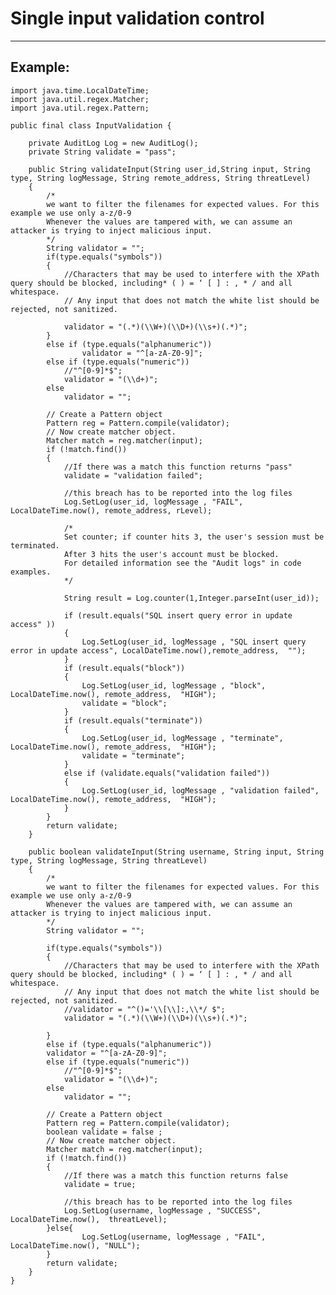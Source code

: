 # Single input validation control 
-------

## Example:


	import java.time.LocalDateTime;
	import java.util.regex.Matcher;
	import java.util.regex.Pattern;

	public final class InputValidation {
		
		private AuditLog Log = new AuditLog(); 
		private String validate = "pass"; 
		
		public String validateInput(String user_id,String input, String type, String logMessage, String remote_address, String threatLevel)
		{
			/*
			we want to filter the filenames for expected values. For this example we use only a-z/0-9
			Whenever the values are tampered with, we can assume an attacker is trying to inject malicious input.           
			*/
			String validator = "";
			if(type.equals("symbols"))
			{
				//Characters that may be used to interfere with the XPath query should be blocked, including* ( ) = ‘ [ ] : , * / and all whitespace. 
				// Any input that does not match the white list should be rejected, not sanitized.
				
				validator = "(.*)(\\W+)(\\D+)(\\s+)(.*)";
			}
			else if (type.equals("alphanumeric"))		 
					validator = "^[a-zA-Z0-9]";
			else if (type.equals("numeric"))
				//"^[0-9]*$";
				validator = "(\\d+)";
			else
				validator = "";

			// Create a Pattern object
			Pattern reg = Pattern.compile(validator);
			// Now create matcher object.
			Matcher match = reg.matcher(input);
			if (!match.find()) 
			{	
				//If there was a match this function returns "pass"
				validate = "validation failed"; 
			
				//this breach has to be reported into the log files
				Log.SetLog(user_id, logMessage , "FAIL", LocalDateTime.now(), remote_address, rLevel);
				
				/*
				Set counter; if counter hits 3, the user's session must be terminated.
				After 3 hits the user's account must be blocked.
				For detailed information see the "Audit logs" in code examples.
				*/
				
				String result = Log.counter(1,Integer.parseInt(user_id));
				
				if (result.equals("SQL insert query error in update access" ))
				{
					Log.SetLog(user_id, logMessage , "SQL insert query error in update access", LocalDateTime.now(),remote_address,  "");
				}
				if (result.equals("block"))
				{
					Log.SetLog(user_id, logMessage , "block", LocalDateTime.now(), remote_address,  "HIGH");
					validate = "block";
				}
				if (result.equals("terminate"))
				{
					Log.SetLog(user_id, logMessage , "terminate", LocalDateTime.now(), remote_address,  "HIGH");
					validate = "terminate";
				}
				else if (validate.equals("validation failed"))
				{
					Log.SetLog(user_id, logMessage , "validation failed", LocalDateTime.now(), remote_address,  "HIGH");
				}
			}		
			return validate;
		}	 
		
		public boolean validateInput(String username, String input, String type, String logMessage, String threatLevel)
		{
			/*
			we want to filter the filenames for expected values. For this example we use only a-z/0-9
			Whenever the values are tampered with, we can assume an attacker is trying to inject malicious input.           
			*/
			String validator = "";
			
			if(type.equals("symbols"))
			{
				//Characters that may be used to interfere with the XPath query should be blocked, including* ( ) = ‘ [ ] : , * / and all whitespace. 
				// Any input that does not match the white list should be rejected, not sanitized.
				//validator = "^()='\\[\\]:,\\*/ $";
				validator = "(.*)(\\W+)(\\D+)(\\s+)(.*)";
				
			}
			else if (type.equals("alphanumeric"))		  
			validator = "^[a-zA-Z0-9]";
			else if (type.equals("numeric"))
				//"^[0-9]*$";
				validator = "(\\d+)";
			else
				validator = "";

			// Create a Pattern object
			Pattern reg = Pattern.compile(validator);
			boolean validate = false ; 
			// Now create matcher object.
			Matcher match = reg.matcher(input);
			if (!match.find()) 
			{	
				//If there was a match this function returns false
				validate = true; 
			
				//this breach has to be reported into the log files
				Log.SetLog(username, logMessage , "SUCCESS", LocalDateTime.now(),  threatLevel);   
			}else{
					Log.SetLog(username, logMessage , "FAIL", LocalDateTime.now(), "NULL");
			}        
			return validate;
		}	 
	}


